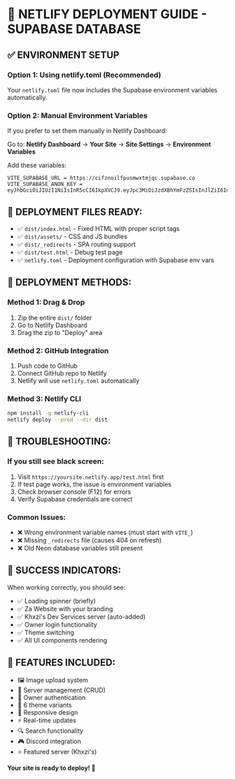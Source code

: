 # 🚀 NETLIFY DEPLOYMENT GUIDE - SUPABASE DATABASE

## ✅ ENVIRONMENT SETUP

### **Option 1: Using netlify.toml (Recommended)**
Your `netlify.toml` file now includes the Supabase environment variables automatically.

### **Option 2: Manual Environment Variables**
If you prefer to set them manually in Netlify Dashboard:

Go to: **Netlify Dashboard** → **Your Site** → **Site Settings** → **Environment Variables**

Add these variables:
```
VITE_SUPABASE_URL = https://cifznoilfpusmwxtmjqc.supabase.co
VITE_SUPABASE_ANON_KEY = eyJhbGciOiJIUzI1NiIsInR5cCI6IkpXVCJ9.eyJpc3MiOiJzdXBhYmFzZSIsInJlZiI6ImNpZnpub2lsZnB1c213eHRtanFjIiwicm9sZSI6ImFub24iLCJpYXQiOjE3NTg2MTc4MDEsImV4cCI6MjA3NDE5MzgwMX0.LPHyEzeZo5i5k9yUngG77otY7vjb9H14cuLn4Gy5QLg
```

## 📁 DEPLOYMENT FILES READY:

- ✅ `dist/index.html` - Fixed HTML with proper script tags
- ✅ `dist/assets/` - CSS and JS bundles  
- ✅ `dist/_redirects` - SPA routing support
- ✅ `dist/test.html` - Debug test page
- ✅ `netlify.toml` - Deployment configuration with Supabase env vars

## 🎯 DEPLOYMENT METHODS:

### **Method 1: Drag & Drop**
1. Zip the entire `dist/` folder
2. Go to Netlify Dashboard
3. Drag the zip to "Deploy" area

### **Method 2: GitHub Integration** 
1. Push code to GitHub
2. Connect GitHub repo to Netlify
3. Netlify will use `netlify.toml` automatically

### **Method 3: Netlify CLI**
```bash
npm install -g netlify-cli
netlify deploy --prod --dir dist
```

## 🔧 TROUBLESHOOTING:

### **If you still see black screen:**
1. Visit `https://yoursite.netlify.app/test.html` first
2. If test page works, the issue is environment variables
3. Check browser console (F12) for errors
4. Verify Supabase credentials are correct

### **Common Issues:**
- ❌ Wrong environment variable names (must start with `VITE_`)
- ❌ Missing `_redirects` file (causes 404 on refresh)  
- ❌ Old Neon database variables still present

## 🎉 SUCCESS INDICATORS:

When working correctly, you should see:
- ✅ Loading spinner (briefly)
- ✅ Za Website with your branding
- ✅ Khxzi's Dev Services server (auto-added)
- ✅ Owner login functionality
- ✅ Theme switching
- ✅ All UI components rendering

## 🎨 FEATURES INCLUDED:

- 🖼️ Image upload system
- 🎯 Server management (CRUD)  
- 🔐 Owner authentication
- 🎨 6 theme variants
- 📱 Responsive design
- ⚡ Real-time updates
- 🔍 Search functionality
- 🎮 Discord integration
- ⭐ Featured server (Khxzi's)

**Your site is ready to deploy! 🚀**
